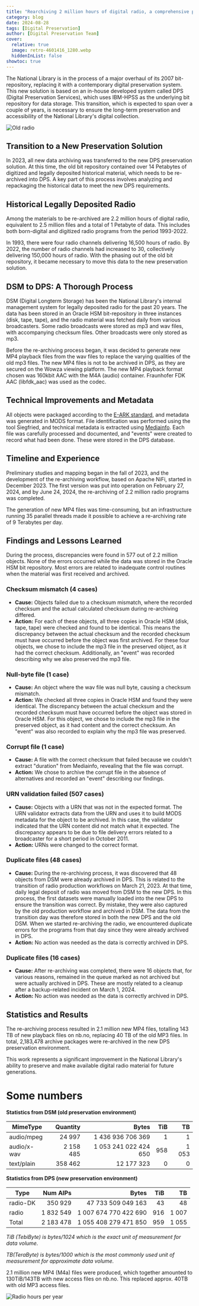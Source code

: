 ```yaml
---  
title: "Rearchiving 2 million hours of digital radio, a comprehensive process"  
category: blog  
date: 2024-08-28  
tags: [Digital Preservation]  
author: [Digital Preservation Team]  
cover:
  relative: true  
  image: retro-4601416_1280.webp
  hiddenInList: false
showtoc: true
---
```


The National Library is in the process of a major overhaul of its 2007 bit-repository, replacing it with a contemporary digital preservation system. This new solution is based on an in-house developed system called DPS (Digital Preservation Services), which uses IBM-HPSS as the underlying bit repository for data storage. This transition, which is expected to span over a couple of years, is necessary to ensure the long-term preservation and accessibility of the National Library's digital collection.

![Old radio](retro-4601416_1280.webp)

## Transition to a New Preservation Solution

In 2023, all new data archiving was transferred to the new DPS preservation solution. At this time, the old bit repository contained over 14 Petabytes of digitized and legally deposited historical material, which needs to be re-archived into DPS. A key part of this process involves analyzing and repackaging the historical data to meet the new DPS requirements.

## Historical Legally Deposited Radio

Among the materials to be re-archived are 2.2 million hours of digital radio, equivalent to 2.5 million files and a total of 1 Petabyte of data. This includes both born-digital and digitized radio programs from the period 1993-2022.

In 1993, there were four radio channels delivering 16,500 hours of radio. By 2022, the number of radio channels had increased to 30, collectively delivering 150,000 hours of radio. With the phasing out of the old bit repository, it became necessary to move this data to the new preservation solution.

## DSM to DPS: A Thorough Process

DSM (Digital Longterm Storage) has been the National Library's internal management system for legally deposited radio for the past 20 years. The data has been stored in an Oracle HSM bit-repository in three instances (disk, tape, tape), and the radio material was fetched daily from various broadcasters. Some radio broadcasts were stored as mp3 and wav files, with accompanying checksum files. Other broadcasts were only stored as mp3.

Before the re-archiving process began, it was decided to generate new MP4 playback files from the wav files to replace the varying qualities of the old mp3 files. The new MP4 files is not to be archived in DPS, as they are secured on the Wowza viewing platform. The new MP4 playback format chosen was 160kbit AAC with the M4A (audio) container. Fraunhofer FDK AAC (libfdk_aac) was used as the codec.

## Technical Improvements and Metadata

All objects were packaged according to the [E-ARK standard](https://earkaip.dilcis.eu/), and metadata was generated in MODS format. File identification was performed using the tool Siegfried, and technical metadata is extracted using [Mediainfo](https://mediaarea.net/en/MediaInfo). Each file was carefully processed and documented, and "events" were created to record what had been done. These were stored in the DPS database.

## Timeline and Experience

Preliminary studies and mapping began in the fall of 2023, and the development of the re-archiving workflow, based on Apache NiFi, started in December 2023. The first version was put into operation on February 27, 2024, and by June 24, 2024, the re-archiving of 2.2 million radio programs was completed.

The generation of new MP4 files was time-consuming, but an infrastructure running 35 parallel threads made it possible to achieve a re-archiving rate of 9 Terabytes per day.

## Findings and Lessons Learned

During the process, discrepancies were found in 577 out of 2.2 million objects. None of the errors occurred while the data was stored in the Oracle HSM bit repository. Most errors are related to inadequate control routines when the material was first received and archived.

### Checksum mismatch (4 cases)
- **Cause:** Objects failed due to a checksum mismatch, where the recorded checksum and the actual calculated checksum during re-archiving differed.
- **Action:** For each of these objects, all three copies in Oracle HSM (disk, tape, tape) were checked and found to be identical. This means the discrepancy between the actual checksum and the recorded checksum must have occurred before the object was first archived. For these four objects, we chose to include the mp3 file in the preserved object, as it had the correct checksum. Additionally, an "event" was recorded describing why we also preserved the mp3 file.


### Null-byte file (1 case)
- **Cause:** An object where the wav file was null byte, causing a checksum mismatch.
- **Action:** We checked all three copies in Oracle HSM and found they were identical. The discrepancy between the actual checksum and the recorded checksum must have occurred before the object was stored in Oracle HSM. For this object, we chose to include the mp3 file in the preserved object, as it had content and the correct checksum. An "event" was also recorded to explain why the mp3 file was preserved.


### Corrupt file (1 case)
- **Cause:** A file with the correct checksum that failed because we couldn't extract "duration" from Mediainfo, revealing that the file was corrupt.
- **Action:** We chose to archive the corrupt file in the absence of alternatives and recorded an "event" describing our findings.


### URN validation failed (507 cases)
- **Cause:** Objects with a URN that was not in the expected format. The URN validator extracts data from the URN and uses it to build MODS metadata for the object to be archived. In this case, the validator indicated that the URN content did not match what it expected. The discrepancy appears to be due to file delivery errors related to a broadcaster for a short period in October 2011.
- **Action:** URNs were changed to the correct format.


### Duplicate files (48 cases)
- **Cause:** During the re-archiving process, it was discovered that 48 objects from DSM were already archived in DPS. This is related to the transition of radio production workflows on March 21, 2023. At that time, daily legal deposit of radio was moved from DSM to the new DPS. In this process, the first datasets were manually loaded into the new DPS to ensure the transition was correct. By mistake, they were also captured by the old production workflow and archived in DSM. The data from the transition day was therefore stored in both the new DPS and the old DSM. When we started re-archiving the radio, we encountered duplicate errors for the programs from that day since they were already archived in DPS.
- **Action:** No action was needed as the data is correctly archived in DPS.


### Duplicate files (16 cases)
- **Cause:** After re-archiving was completed, there were 16 objects that, for various reasons, remained in the queue marked as not archived but were actually archived in DPS. These are mostly related to a cleanup after a backup-related incident on March 1, 2024.
- **Action:** No action was needed as the data is correctly archived in DPS.


## Statistics and Results

The re-archiving process resulted in 2.1 million new MP4 files, totalling 143 TB of new playback files on nb.no, replacing 40 TB of the old MP3 files. In total, 2,183,478 archive packages were re-archived in the new DPS preservation environment.

This work represents a significant improvement in the National Library's ability to preserve and make available digital radio material for future generations.

# Some numbers

**Statistics from DSM (old preservation environment)**

| MimeType    |  Quantity |                 Bytes | TiB |    TB |
| ----------- | --------: | --------------------: | --: | ----: |
| audio/mpeg  |    24 997 |     1 436 936 706 369 |   1 |     1 |
| audio/x-wav | 2 158 485 | 1 053 241 022 424 650 | 958 | 1 053 |
| text/plain  |   358 462 |            12 177 323 |   0 |     0 |



**Statistics from DPS (new preservation environment)**

| Type     |  Num AIPs |                 Bytes | TiB |    TB |
| -------- | --------: | --------------------: | --: | ----: |
| radio-DK |   350 929 |    47 733 509 049 163 |  43 |    48 |
| radio    | 1 832 549 | 1 007 674 770 422 690 | 916 | 1 007 |
| Total    | 2 183 478 | 1 055 408 279 471 850 | 959 | 1 055 |



*TiB (TebiByte) is bytes/1024 which is the exact unit of measurement for data volume.*

*TB(TeraByte) is bytes/1000 which is the most commonly used unit of measurement for approximate data volume.*

2.1 million new MP4 (M4a) files were produced, which together amounted to 130TiB/143TB with new access files on nb.no. This replaced approx. 40TB with old MP3 access files.

![Radio hours per year](radiohours.webp)